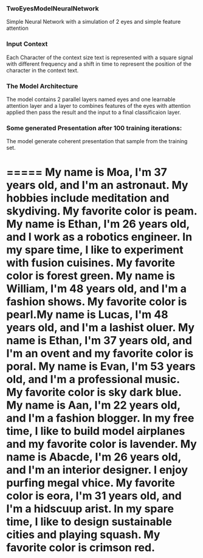 ### TwoEyesModelNeuralNetwork
Simple Neural Network with a simulation of 2 eyes and simple feature attention

### Input Context
Each Character of the context size text is represented with a square signal with different frequency and a shift in time to represent the position of the character in the context text.


### The Model Architecture

The model contains 2 parallel layers named eyes and one learnable attention layer and a layer to combines features of the eyes with attention applied then pass the result and the input to a final classificaion layer.


### Some generated Presentation after 100 training iterations:
The model generate coherent presentation that sample from the training set.

=====
My name is Moa, I'm 37 years old, and I'm an astronaut. My hobbies include meditation and skydiving. My favorite color is peam.
My name is Ethan, I'm 26 years old, and I work as a robotics engineer. In my spare time, I like to experiment with fusion cuisines. My favorite color is forest green.
My name is William, I'm 48 years old, and I'm a fashion shows. My favorite color is pearl.My name is Lucas, I'm 48 years old, and I'm a lashist oluer.
My name is Ethan, I'm 37 years old, and I'm an ovent and my favorite color is poral.
My name is Evan, I'm 53 years old, and I'm a professional music. My favorite color is sky dark blue.
My name is Aan, I'm 22 years old, and I'm a fashion blogger. In my free time, I like to build model airplanes and my favorite color is lavender.
My name is Abacde, I'm 26 years old, and I'm an interior designer. I enjoy purfing megal vhice. My favorite color is eora, I'm 31 years old, and I'm a hidscuup arist. In my spare time, I like to design sustainable cities and playing squash. My favorite color is crimson red.
=====
